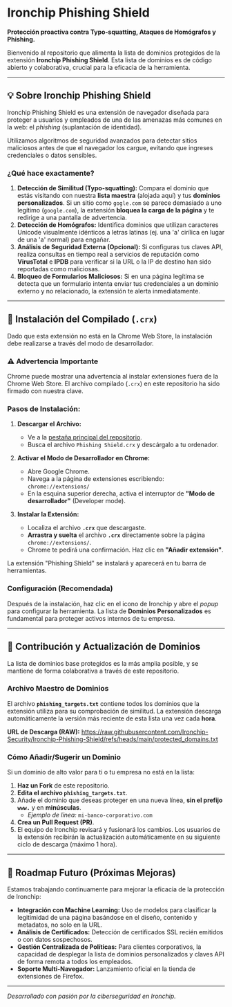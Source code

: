 # Ironchip Phishing Shield

**Protección proactiva contra Typo-squatting, Ataques de Homógrafos y Phishing.**

Bienvenido al repositorio que alimenta la lista de dominios protegidos de la extensión **Ironchip Phishing Shield**. Esta lista de dominios es de código abierto y colaborativa, crucial para la eficacia de la herramienta.

***

## 💡 Sobre Ironchip Phishing Shield

Ironchip Phishing Shield es una extensión de navegador diseñada para proteger a usuarios y empleados de una de las amenazas más comunes en la web: el *phishing* (suplantación de identidad).

Utilizamos algoritmos de seguridad avanzados para detectar sitios maliciosos antes de que el navegador los cargue, evitando que ingreses credenciales o datos sensibles.

### ¿Qué hace exactamente?

1.  **Detección de Similitud (Typo-squatting):** Compara el dominio que estás visitando con nuestra **lista maestra** (alojada aquí) y tus **dominios personalizados**. Si un sitio como `gogle.com` se parece demasiado a uno legítimo (`google.com`), la extensión **bloquea la carga de la página** y te redirige a una pantalla de advertencia.
2.  **Detección de Homógrafos:** Identifica dominios que utilizan caracteres Unicode visualmente idénticos a letras latinas (ej. una 'a' cirílica en lugar de una 'a' normal) para engañar.
3.  **Análisis de Seguridad Externa (Opcional):** Si configuras tus claves API, realiza consultas en tiempo real a servicios de reputación como **VirusTotal** e **IPDB** para verificar si la URL o la IP de destino han sido reportadas como maliciosas.
4.  **Bloqueo de Formularios Maliciosos:** Si en una página legítima se detecta que un formulario intenta enviar tus credenciales a un dominio externo y no relacionado, la extensión te alerta inmediatamente.

***

## 💾 Instalación del Compilado (`.crx`)

Dado que esta extensión no está en la Chrome Web Store, la instalación debe realizarse a través del modo de desarrollador.

### ⚠️ Advertencia Importante

Chrome puede mostrar una advertencia al instalar extensiones fuera de la Chrome Web Store. El archivo compilado (`.crx`) en este repositorio ha sido firmado con nuestra clave.

### Pasos de Instalación:

1.  **Descargar el Archivo:**
    * Ve a la [pestaña principal del repositorio](https://github.com/Ironchip-Security/Ironchip-Phishing-Shield/tree/main).
    * Busca el archivo `Phishing Shield.crx` y descárgalo a tu ordenador.

2.  **Activar el Modo de Desarrollador en Chrome:**
    * Abre Google Chrome.
    * Navega a la página de extensiones escribiendo: `chrome://extensions/`
    * En la esquina superior derecha, activa el interruptor de **"Modo de desarrollador"** (Developer mode).

3.  **Instalar la Extensión:**
    * Localiza el archivo **`.crx`** que descargaste.
    * **Arrastra y suelta** el archivo **`.crx`** directamente sobre la página `chrome://extensions/`.
    * Chrome te pedirá una confirmación. Haz clic en **"Añadir extensión"**.

La extensión "Phishing Shield" se instalará y aparecerá en tu barra de herramientas.

### Configuración (Recomendada)

Después de la instalación, haz clic en el icono de Ironchip y abre el *popup* para configurar la herramienta. La lista de **Dominios Personalizados** es fundamental para proteger activos internos de tu empresa.

***

## 🤝 Contribución y Actualización de Dominios

La lista de dominios base protegidos es la más amplia posible, y se mantiene de forma colaborativa a través de este repositorio.

### Archivo Maestro de Dominios

El archivo **`phishing_targets.txt`** contiene todos los dominios que la extensión utiliza para su comprobación de similitud. La extensión descarga automáticamente la versión más reciente de esta lista una vez cada **hora**.

**URL de Descarga (RAW):**
https://raw.githubusercontent.com/Ironchip-Security/Ironchip-Phishing-Shield/refs/heads/main/protected_domains.txt

### Cómo Añadir/Sugerir un Dominio

Si un dominio de alto valor para ti o tu empresa no está en la lista:

1.  **Haz un Fork** de este repositorio.
2.  **Edita el archivo `phishing_targets.txt`**.
3.  Añade el dominio que deseas proteger en una nueva línea, **sin el prefijo `www.`** y en **minúsculas**.
    * *Ejemplo de línea:* `mi-banco-corporativo.com`
4.  **Crea un Pull Request (PR)**.
5.  El equipo de Ironchip revisará y fusionará los cambios. Los usuarios de la extensión recibirán la actualización automáticamente en su siguiente ciclo de descarga (máximo 1 hora).

***

## 🔮 Roadmap Futuro (Próximas Mejoras)

Estamos trabajando continuamente para mejorar la eficacia de la protección de Ironchip:

* **Integración con Machine Learning:** Uso de modelos para clasificar la legitimidad de una página basándose en el diseño, contenido y metadatos, no solo en la URL.
* **Análisis de Certificados:** Detección de certificados SSL recién emitidos o con datos sospechosos.
* **Gestión Centralizada de Políticas:** Para clientes corporativos, la capacidad de desplegar la lista de dominios personalizados y claves API de forma remota a todos los empleados.
* **Soporte Multi-Navegador:** Lanzamiento oficial en la tienda de extensiones de Firefox.

***

*Desarrollado con pasión por la ciberseguridad en Ironchip.*

